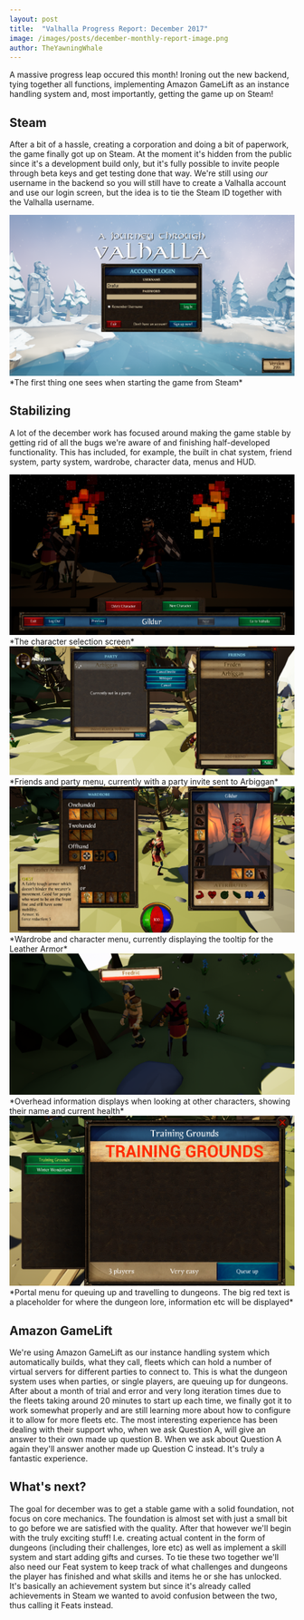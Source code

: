 ```yaml
---
layout: post
title:  "Valhalla Progress Report: December 2017"
image: /images/posts/december-monthly-report-image.png
author: TheYawningWhale
---
```


A massive progress leap occured this month! Ironing out the new backend, tying together all functions, implementing Amazon GameLift as an instance handling system and, most importantly, getting the game up on Steam! 

<!--excerpt_separator-->

<div class="clear" ></div>

## Steam

After a bit of a hassle, creating a corporation and doing a bit of paperwork, the game finally got up on Steam. At the moment it's hidden from the public since it's a development build only, but it's fully possible to invite people through beta keys and get testing done that way. We're still using *our* username in the backend so you will still have to create a Valhalla account and use our login screen, but the idea is to tie the Steam ID together with the Valhalla username.

<img class="full" src="/images/posts/december1.png" />
*The first thing one sees when starting the game from Steam*

## Stabilizing

A lot of the december work has focused around making the game stable by getting rid of all the bugs we're aware of and finishing half-developed functionality. This has included, for example, the built in chat system, friend system, party system, wardrobe, character data, menus and HUD. 

<img class="full" src="/images/posts/december2.png" />
*The character selection screen*


<img class="full" src="/images/posts/december3.png" />
*Friends and party menu, currently with a party invite sent to Arbiggan*


<img class="full" src="/images/posts/december4.png" />
*Wardrobe and character menu, currently displaying the tooltip for the Leather Armor*


<img class="full" src="/images/posts/december5.png" />
*Overhead information displays when looking at other characters, showing their name and current health*


<img class="full" src="/images/posts/december6.png" />
*Portal menu for queuing up and travelling to dungeons. The big red text is a placeholder for where the dungeon lore, information etc will be displayed*

## Amazon GameLift

We're using Amazon GameLift as our instance handling system which automatically builds, what they call, fleets which can hold a number of virtual servers for different parties to connect to. This is what the dungeon system uses when parties, or single players, are queuing up for dungeons. After about a month of trial and error and very long iteration times due to the fleets taking around 20 minutes to start up each time, we finally got it to work somewhat properly and are still learning more about how to configure it to allow for more fleets etc. The most interesting experience has been dealing with their support who, when we ask Question A, will give an answer to their own made up question B. When we ask about Question A again they'll answer another made up Question C instead. It's truly a fantastic experience.

## What's next?

The goal for december was to get a stable game with a solid foundation, not focus on core mechanics. The foundation is almost set with just a small bit to go before we are satisfied with the quality. After that however we'll begin with the truly exciting stuff! I.e. creating actual content in the form of dungeons (including their challenges, lore etc) as well as implement a skill system and start adding gifts and curses. To tie these two together we'll also need our Feat system to keep track of what challenges and dungeons the player has finished and what skills and items he or she has unlocked. It's basically an achievement system but since it's already called achievements in Steam we wanted to avoid confusion between the two, thus calling it Feats instead. 